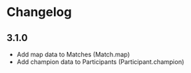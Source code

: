 # Changelog

## 3.1.0
* Add map data to Matches (Match.map)
* Add champion data to Participants (Participant.champion)